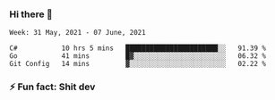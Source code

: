 ### Hi there 👋
<!--START_SECTION:waka-->
```text
Week: 31 May, 2021 - 07 June, 2021

C#           10 hrs 5 mins   ███████████████████████░░   91.39 % 
Go           41 mins         █▓░░░░░░░░░░░░░░░░░░░░░░░   06.32 % 
Git Config   14 mins         ▓░░░░░░░░░░░░░░░░░░░░░░░░   02.22 % 
```
<!--END_SECTION:waka-->
<!--
**TG4LAaron/TG4LAaron** is a ✨ _special_ ✨ repository because its `README.md` (this file) appears on your GitHub profile.

Here are some ideas to get you started:

- 🔭 I’m currently working on ...
- 🌱 I’m currently learning ...
- 👯 I’m looking to collaborate on ...
- 🤔 I’m looking for help with ...
- 💬 Ask me about ...
- 📫 How to reach me: ...
- 😄 Pronouns: ...
- ⚡ Fun fact: ...
-->
### ⚡ Fun fact: Shit dev
